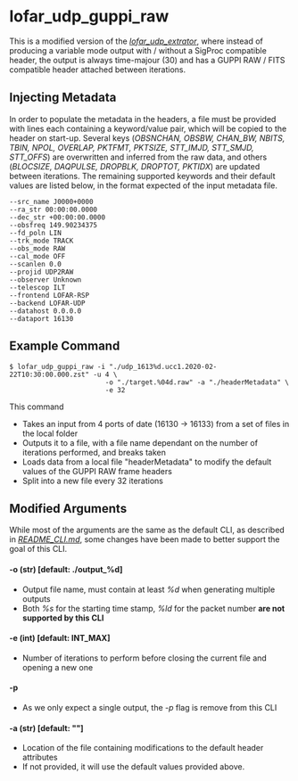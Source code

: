 lofar_udp_guppi_raw
===================
This is a modified version of the [*lofar_udp_extrator*](../src/CLI/lofar_cli_extractor.c), where instead of producing a variable mode output with / without a SigProc compatible header, the output is always time-majour (30) and has a GUPPI RAW / FITS compatible header attached between iterations.


Injecting Metadata
------------------
In order to populate the metadata in the headers, a file must be provided with lines each containing a keyword/value pair, which will be copied to the header on start-up. Several keys (*OBSNCHAN, OBSBW, CHAN_BW, NBITS, TBIN, NPOL, OVERLAP, PKTFMT, PKTSIZE, STT_IMJD, STT_SMJD, STT_OFFS*) are overwritten and inferred from the raw data, and others (*BLOCSIZE, DAQPULSE, DROPBLK, DROPTOT, PKTIDX*) are updated between iterations. The remaining supported keywords and their default values are listed below, in the format expected of the input metadata file.

```
--src_name J0000+0000
--ra_str 00:00:00.0000
--dec_str +00:00:00.0000
--obsfreq 149.90234375
--fd_poln LIN
--trk_mode TRACK
--obs_mode RAW
--cal_mode OFF
--scanlen 0.0
--projid UDP2RAW
--observer Unknown
--telescop ILT
--frontend LOFAR-RSP
--backend LOFAR-UDP
--datahost 0.0.0.0
--dataport 16130
```

Example Command
---------------


```
$ lofar_udp_guppi_raw -i "./udp_1613%d.ucc1.2020-02-22T10:30:00.000.zst" -u 4 \
						-o "./target.%04d.raw" -a "./headerMetadata" \
						-e 32

```
This command
- Takes an input from 4 ports of date (16130 -> 16133) from a set of files in the local folder
- Outputs it to a file, with a file name dependant on the number of iterations performed, and breaks taken
- Loads data from a local file "headerMetadata" to modify the default values of the GUPPI RAW frame headers
- Split into a new file every 32 iterations

Modified Arguments
------------------
While most of the arguments are the same as the default CLI, as described in [*README_CLI.md*](README_CLI.md), some changes have been made to better support the goal of this CLI.


#### -o (str) [default: ./output_%d]
- Output file name, must contain at least *%d* when generating multiple outputs
- Both *%s* for the starting time stamp, *%ld* for the packet number **are not supported by this CLI**

#### -e (int) [default: INT_MAX]
- Number of iterations to perform before closing the current file and opening a new one


#### -p <REMOVED>
- As we only expect a single output, the *-p* flag is remove from this CLI


#### -a (str) [default: ""]
- Location of the file containing modifications to the default header attributes
- If not provided, it will use the default values provided above.



